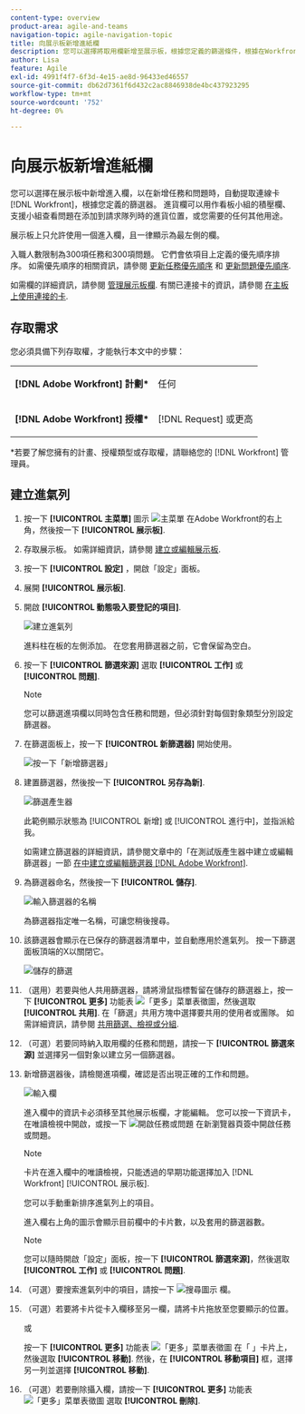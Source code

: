 ```yaml
---
content-type: overview
product-area: agile-and-teams
navigation-topic: agile-navigation-topic
title: 向展示板新增進紙欄
description: 您可以選擇將取用欄新增至展示板，根據您定義的篩選條件，根據在Workfront中新增的任務和問題，自動提取作為已連線卡片的問題。
author: Lisa
feature: Agile
exl-id: 4991f4f7-6f3d-4e15-ae8d-96433ed46557
source-git-commit: db62d7361f6d432c2ac8846938de4bc437923295
workflow-type: tm+mt
source-wordcount: '752'
ht-degree: 0%

---
```


# 向展示板新增進紙欄

您可以選擇在展示板中新增進入欄，以在新增任務和問題時，自動提取連線卡 [!DNL Workfront]，根據您定義的篩選器。 進貨欄可以用作看板小組的積壓欄、支援小組查看問題在添加到請求隊列時的進貨位置，或您需要的任何其他用途。

展示板上只允許使用一個進入欄，且一律顯示為最左側的欄。

入職人數限制為300項任務和300項問題。 它們會依項目上定義的優先順序排序。 如需優先順序的相關資訊，請參閱 [更新任務優先順序](/help/quicksilver/manage-work/tasks/task-information/task-priority.md) 和 [更新問題優先順序](/help/quicksilver/manage-work/issues/issue-information/update-issue-priority.md).

如需欄的詳細資訊，請參閱 [管理展示板欄](/help/quicksilver/agile/get-started-with-boards/manage-board-columns.md). 有關已連接卡的資訊，請參閱 [在主板上使用連接的卡](/help/quicksilver/agile/get-started-with-boards/connected-cards.md).

## 存取需求

您必須具備下列存取權，才能執行本文中的步驟：

<table style="table-layout:auto"> 
 <col> 
 </col> 
 <col> 
 </col> 
 <tbody> 
  <tr> 
   <td role="rowheader"><strong>[!DNL Adobe Workfront] 計劃*</strong></td> 
   <td> <p>任何</p> </td> 
  </tr> 
  <tr> 
   <td role="rowheader"><strong>[!DNL Adobe Workfront] 授權*</strong></td> 
   <td> <p>[!DNL Request] 或更高</p> </td> 
  </tr> 
 </tbody> 
</table>

&#42;若要了解您擁有的計畫、授權類型或存取權，請聯絡您的 [!DNL Workfront] 管理員。

## 建立進氣列

1. 按一下 **[!UICONTROL 主菜單]** 圖示 ![主菜單](assets/main-menu-icon.png) 在Adobe Workfront的右上角，然後按一下 **[!UICONTROL 展示板]**.
1. 存取展示板。 如需詳細資訊，請參閱 [建立或編輯展示板](../../agile/get-started-with-boards/create-edit-board.md).
1. 按一下 **[!UICONTROL 設定]** ，開啟「設定」面板。
1. 展開 **[!UICONTROL 展示板]**.
1. 開啟 **[!UICONTROL 動態吸入要登記的項目]**.

   ![建立進氣列](assets/create-intake-column2.png)

   進料柱在板的左側添加。 在您套用篩選器之前，它會保留為空白。

1. 按一下 **[!UICONTROL 篩選來源]** 選取 **[!UICONTROL 工作]** 或 **[!UICONTROL 問題]**.

   >[!NOTE]
   >
   >您可以篩選進項欄以同時包含任務和問題，但必須針對每個對象類型分別設定篩選器。

1. 在篩選面板上，按一下 **[!UICONTROL 新篩選器]** 開始使用。

   ![按一下「新增篩選器」](assets/intake-filter-dialog5.png)

1. 建置篩選器，然後按一下 **[!UICONTROL 另存為新]**.

   ![篩選產生器](assets/intake-filter-dialog6.png)

   此範例顯示狀態為 [!UICONTROL 新增] 或 [!UICONTROL 進行中]，並指派給我。

   如需建立篩選器的詳細資訊，請參閱文章中的「在測試版產生器中建立或編輯篩選器」一節 [在中建立或編輯篩選器 [!DNL Adobe Workfront]](/help/quicksilver/reports-and-dashboards/reports/reporting-elements/create-filters.md).

1. 為篩選器命名，然後按一下 **[!UICONTROL 儲存]**.

   ![輸入篩選器的名稱](assets/intake-filter-dialog7.png)

   為篩選器指定唯一名稱，可讓您稍後搜尋。

1. 該篩選器會顯示在已保存的篩選器清單中，並自動應用於進氣列。 按一下篩選面板頂端的X以關閉它。

   ![儲存的篩選](assets/intake-filter-dialog8.png)

1. （選用）若要與他人共用篩選器，請將滑鼠指標暫留在儲存的篩選器上，按一下 **[!UICONTROL 更多]** 功能表 ![「更多」菜單表徵圖](assets/more-icon-spectrum.png)，然後選取 **[!UICONTROL 共用]**. 在「篩選」共用方塊中選擇要共用的使用者或團隊。 如需詳細資訊，請參閱 [共用篩選、檢視或分組](/help/quicksilver/reports-and-dashboards/reports/reporting-elements/share-filter-view-grouping.md).
1. （可選）若要同時納入取用欄的任務和問題，請按一下 **[!UICONTROL 篩選來源]** 並選擇另一個對象以建立另一個篩選器。
1. 新增篩選器後，請檢閱進項欄，確認是否出現正確的工作和問題。

   ![輸入欄](assets/intake-column-added3.png)

   進入欄中的資訊卡必須移至其他展示板欄，才能編輯。 您可以按一下資訊卡，在唯讀檢視中開啟，或按一下 ![開啟任務或問題](assets/boards-launch-icon.png) 在新瀏覽器頁簽中開啟任務或問題。

   >[!NOTE]
   >
   >卡片在進入欄中的唯讀檢視，只能透過的早期功能選擇加入 [!DNL Workfront] [!UICONTROL 展示板].

   您可以手動重新排序進氣列上的項目。

   進入欄右上角的圖示會顯示目前欄中的卡片數，以及套用的篩選器數。

   >[!NOTE]
   >
   >您可以隨時開啟「設定」面板，按一下 **[!UICONTROL 篩選來源]**，然後選取 **[!UICONTROL 工作]** 或 **[!UICONTROL 問題]**.

1. （可選）要搜索進氣列中的項目，請按一下 ![搜尋圖示](assets/search-icon.png) 欄。
1. （可選）若要將卡片從卡入欄移至另一欄，請將卡片拖放至您要顯示的位置。

   或

   按一下 **[!UICONTROL 更多]** 功能表 ![「更多」菜單表徵圖](assets/more-icon-spectrum.png) 在「 」卡片上，然後選取 **[!UICONTROL 移動]**. 然後，在 **[!UICONTROL 移動項目]** 框，選擇另一列並選擇 **[!UICONTROL 移動]**.

1. （可選）若要刪除攝入欄，請按一下 **[!UICONTROL 更多]** 功能表 ![「更多」菜單表徵圖](assets/more-icon-spectrum.png) 選取 **[!UICONTROL 刪除]**.
